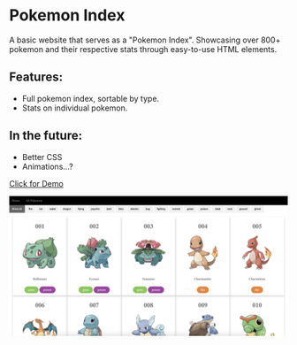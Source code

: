 # Pokemon Index

A basic website that serves as a "Pokemon Index". Showcasing over 800+ pokemon and their respective stats through easy-to-use HTML elements.

## Features:
- Full pokemon index, sortable by type.
- Stats on individual pokemon.

## In the future:
- Better CSS
- Animations...?

[Click for Demo](https://incognitobot-official.github.io/pokemon_index/homepage.html)

![alt preview](https://github.com/incognitobot-official/pokemon-index/blob/main/preview.png?raw=true)
